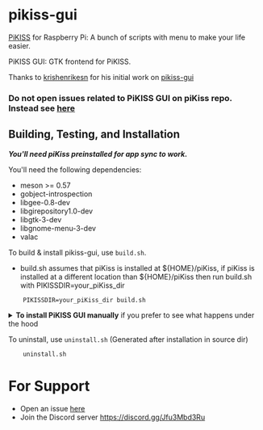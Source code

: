 # pikiss-gui
[PiKISS](https://github.com/jmcerrejon/piKiss) for Raspberry Pi: A bunch of scripts with menu to make your life easier. 
 
PiKISS GUI: GTK frontend for PiKISS.

Thanks to [krishenrikesn](https://github.com/krishenriksen) for his initial work on [pikiss-gui](https://github.com/krishenriksen/pikiss-gui)

### Do not open issues related to PiKISS GUI on piKiss repo. Instead see [here](#for-support)

## Building, Testing, and Installation

***You'll need piKiss preinstalled for app sync to work.***

You'll need the following dependencies:
* meson >= 0.57
* gobject-introspection
* libgee-0.8-dev
* libgirepository1.0-dev
* libgtk-3-dev
* libgnome-menu-3-dev
* valac

 To build & install pikiss-gui, use `build.sh`.
 * build.sh assumes that piKiss is installed at ${HOME}/piKiss, if piKiss is installed at a different location than ${HOME}/piKiss then run build.sh with PIKISSDIR=your_piKiss_dir
```
    PIKISSDIR=your_piKiss_dir build.sh
```    
<details>
<summary><b>To install PiKISS GUI manually</b> if you prefer to see what happens under the hood</summary>
 
Run `meson build` to configure the build environment:
 ```
 meson --prefix=~/.local -Dpikissdir=${HOME}/piKiss -Dbuildtype=release build
 ```
 * If you did not install piKiss in your home directory; then set -Dpikissdir as absolute path to your piKiss installation directory.
     - Relative paths like `~/piKiss` & `../piKiss` may work for compilation but ***will cause runtime errors***.
 ```
 meson --prefix=~/.local -Dpikissdir=your_piKiss_dir -Dbuildtype=release build
 ```
Run `ninja -C build` to build PiKISS GUI
 ```
 ninja -C build
 ```
 
Run `sudo ninja -C build install` to install PiKISS GUI
 ```
 sudo ninja -C build install
 ```
 
Run `sudo ninja -C build postinst' to sync apps with PiKISS & create other data files
 ```
 sudo ninja -C build postinst
 ```
</details>

To uninstall, use `uninstall.sh` (Generated after installation in source dir)
```
    uninstall.sh
```

# For Support
- Open an issue [here](https://github.com/Jai-JAP/pikiss-gui/issues)
- Join the Discord server https://discord.gg/Jfu3Mbd3Ru
